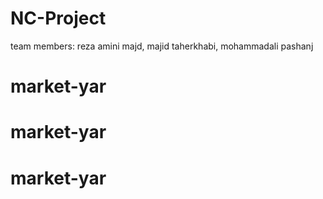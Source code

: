 # NC-Project

team members: reza amini majd, majid taherkhabi, mohammadali pashanj
# market-yar
# market-yar
# market-yar
